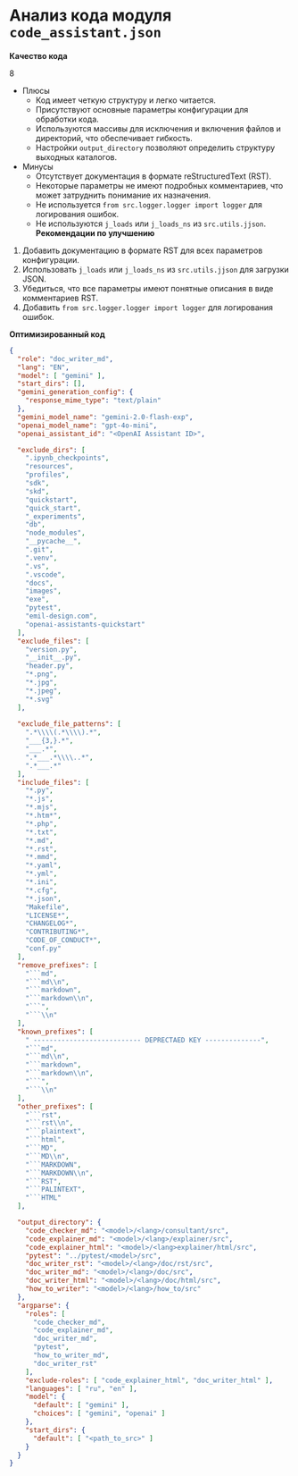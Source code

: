# Анализ кода модуля `code_assistant.json`

**Качество кода**

8
- Плюсы
    - Код имеет четкую структуру и легко читается.
    - Присутствуют основные параметры конфигурации для обработки кода.
    - Используются массивы для исключения и включения файлов и директорий, что обеспечивает гибкость.
    - Настройки `output_directory` позволяют определить структуру выходных каталогов.
- Минусы
    - Отсутствует документация в формате reStructuredText (RST).
    - Некоторые параметры не имеют подробных комментариев, что может затруднить понимание их назначения.
    -  Не используется `from src.logger.logger import logger` для логирования ошибок.
    -  Не используются `j_loads` или `j_loads_ns` из `src.utils.jjson`.
**Рекомендации по улучшению**

1. Добавить документацию в формате RST для всех параметров конфигурации.
2. Использовать `j_loads` или `j_loads_ns` из `src.utils.jjson` для загрузки JSON.
3. Убедиться, что все параметры имеют понятные описания в виде комментариев RST.
4.  Добавить  `from src.logger.logger import logger` для логирования ошибок.

**Оптимизированный код**

```json
{
  "role": "doc_writer_md",
  "lang": "EN",
  "model": [ "gemini" ],
  "start_dirs": [],
  "gemini_generation_config": {
    "response_mime_type": "text/plain"
  },
  "gemini_model_name": "gemini-2.0-flash-exp",
  "openai_model_name": "gpt-4o-mini",
  "openai_assistant_id": "<OpenAI Assistant ID>",

  "exclude_dirs": [
    ".ipynb_checkpoints",
    "resources",
    "profiles",
    "sdk",
    "skd",
    "quickstart",
    "quick_start",
    "_experiments",
    "db",
    "node_modules",
    "__pycache__",
    ".git",
    ".venv",
    ".vs",
    ".vscode",
    "docs",
    "images",
    "exe",
    "pytest",
    "emil-design.com",
    "openai-assistants-quickstart"
  ],
  "exclude_files": [
    "version.py",
    "__init__.py",
    "header.py",
    "*.png",
    "*.jpg",
    "*.jpeg",
    "*.svg"
  ],
  
  "exclude_file_patterns": [
    ".*\\\\(.*\\\\).*",
    "___{3,}.*",
    "___.*",
    ".*___.*\\\\..*",
    ".*___.*"
  ],
  "include_files": [
    "*.py",
    "*.js",
    "*.mjs",
    "*.htm*",
    "*.php",
    "*.txt",
    "*.md",
    "*.rst",
    "*.mmd",
    "*.yaml",
    "*.yml",
    "*.ini",
    "*.cfg",
    "*.json",
    "Makefile",
    "LICENSE*",
    "CHANGELOG*",
    "CONTRIBUTING*",
    "CODE_OF_CONDUCT*",
    "conf.py"
  ],
  "remove_prefixes": [
    "```md",
    "```md\\n",
    "```markdown",
    "```markdown\\n",
    "```",
    "```\\n"
  ],
  "known_prefixes": [
    " --------------------------- DEPRECTAED KEY --------------",
    "```md",
    "```md\\n",
    "```markdown",
    "```markdown\\n",
    "```",
    "```\\n"
  ],
  "other_prefixes": [
    "```rst",
    "```rst\\n",
    "```plaintext",
    "```html",
    "```MD",
    "```MD\\n",
    "```MARKDOWN",
    "```MARKDOWN\\n",
    "```RST",
    "```PALINTEXT",
    "```HTML"
  ],

  "output_directory": {
    "code_checker_md": "<model>/<lang>/consultant/src",
    "code_explainer_md": "<model>/<lang>/explainer/src",
    "code_explainer_html": "<model>/<lang>explainer/html/src",
    "pytest": "../pytest/<model>/src",
    "doc_writer_rst": "<model>/<lang>/doc/rst/src",
    "doc_writer_md": "<model>/<lang>/doc/src",
    "doc_writer_html": "<model>/<lang>/doc/html/src",
    "how_to_writer": "<model>/<lang>/how_to/src"
  },
  "argparse": {
    "roles": [
      "code_checker_md",
      "code_explainer_md",
      "doc_writer_md",
      "pytest",
      "how_to_writer_md",
      "doc_writer_rst"
    ],
    "exclude-roles": [ "code_explainer_html", "doc_writer_html" ],
    "languages": [ "ru", "en" ],
    "model": {
      "default": [ "gemini" ],
      "choices": [ "gemini", "openai" ]
    },
    "start_dirs": {
      "default": [ "<path_to_src>" ]
    }
  }
}
```